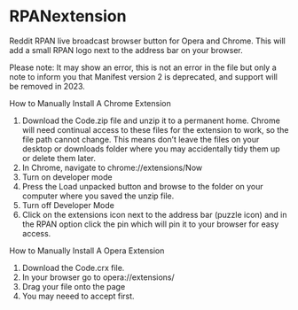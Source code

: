 # RPANextension
Reddit RPAN live broadcast browser button for Opera and Chrome. This will add a small RPAN logo next to the address bar on your browser. 

Please note: It may show an error, this is not an error in the file but only a note to inform you that Manifest version 2 is deprecated, and support will be removed in 2023.

How to Manually Install A Chrome Extension
1. Download the Code.zip file and unzip it to a permanent home. Chrome will need continual access to these files for the extension to work, so the file path cannot change. This means don’t leave the files on your desktop or downloads folder where you may accidentally tidy them up or delete them later.
3. In Chrome, navigate to chrome://extensions/Now 
4. Turn on developer mode 
5. Press the Load unpacked button and browse to the folder on your computer where you saved the unzip file. 
6. Turn off Developer Mode
7. Click on the extensions icon next to the address bar (puzzle icon) and in the RPAN option click the pin which will pin it to your browser for easy access. 

How to Manually Install A Opera Extension
1. Download the Code.crx file.
2. In your browser go to opera://extensions/
3. Drag your file onto the page
4. You may neeed to accept first.
